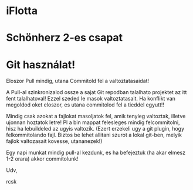 iFlotta
=======

Schönherz 2-es csapat
=====================

Git használat!
==============

Eloszor Pull mindig, utana Commitold fel a valtoztatasaidat!

A Pull-al szinkronizalod ossze a sajat Git repodban talalhato projektet az itt fent talalhatoval! Ezzel szeded le masok valtoztatasait. Ha konflikt van megoldod oket eloszor, es utana commitolod fel a tieddel egyutt!!

Mindig csak azokat a fajlokat masoljatok fel, amik tenyleg valtoztak, illetve ujonnan hoztatok letre! Pl a bin mappat felesleges mindig felcommitolni, hisz ha lebuildeled az ugyis valtozik. (Ezert erzekeli ugy a git plugin, hogy felkommitolando fajl. Biztos be lehet allitani szurot a lokal git-ben, melyik fajlok valtozasait kovesse, utananezek!)

Egy napi munkat mindig pull-al kezdunk, es ha befejeztuk (ha akar elmesz 1-2 orara) akkor commitolunk!

Udv,

rcsk
